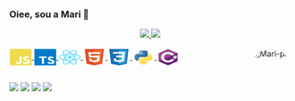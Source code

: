 ### Oiee, sou a Mari 👋

<div align="center">
  <a href="https://github.com/MarianaNamie">
  <img height="180em" src="https://github-readme-stats.vercel.app/api?username=mariananamie&show_icons=true&theme=dracula&include_all_commits=true&count_private=true"/>
  <img height="180em" src="https://github-readme-stats.vercel.app/api/top-langs/?username=mariananamie&layout=compact&langs_count=7&theme=dracula"/>
</div>
<div style="display: inline_block"><br>
  <img align="center" alt="Mari-Js" height="30" width="40" src="https://raw.githubusercontent.com/devicons/devicon/master/icons/javascript/javascript-plain.svg">
  <img align="center" alt="Mari-Ts" height="30" width="40" src="https://raw.githubusercontent.com/devicons/devicon/master/icons/typescript/typescript-plain.svg">
  <img align="center" alt="Mari-React" height="30" width="40" src="https://raw.githubusercontent.com/devicons/devicon/master/icons/react/react-original.svg">
  <img align="center" alt="Mari-HTML" height="30" width="40" src="https://raw.githubusercontent.com/devicons/devicon/master/icons/html5/html5-original.svg">
  <img align="center" alt="Mari-CSS" height="30" width="40" src="https://raw.githubusercontent.com/devicons/devicon/master/icons/css3/css3-original.svg">
  <img align="center" alt="Mari-Python" height="30" width="40" src="https://raw.githubusercontent.com/devicons/devicon/master/icons/python/python-original.svg">
  <img align="center" alt="Mari-Csharp" height="30" width="40" src="https://raw.githubusercontent.com/devicons/devicon/master/icons/csharp/csharp-original.svg">
  <img align="right" alt="Mari-pic" height="130" style="border-radius:50px;" src="https://cdn.discordapp.com/attachments/1004911016221610094/1031740935010259014/lux.png">
</div>
  
  ##
 
<div> 
  <a href="https://www.instagram.com/mari.namie/" target="_blank"><img src="https://img.shields.io/badge/-Instagram-%23E4405F?style=for-the-badge&logo=instagram&logoColor=white" target="_blank"></a>
 	<a href="https://www.twitch.tv/mabezinha" target="_blank"><img src="https://img.shields.io/badge/Twitch-9146FF?style=for-the-badge&logo=twitch&logoColor=white" target="_blank"></a>
  <a href = "mailto:marianaribeiro2411@gmail.com"><img src="https://img.shields.io/badge/-Gmail-%23333?style=for-the-badge&logo=gmail&logoColor=white" target="_blank"></a>
  <a href="https://www.linkedin.com/in/mariana-ribeiro-089b35174/" target="_blank"><img src="https://img.shields.io/badge/-LinkedIn-%230077B5?style=for-the-badge&logo=linkedin&logoColor=white" target="_blank"></a> 
 
 
</div>
